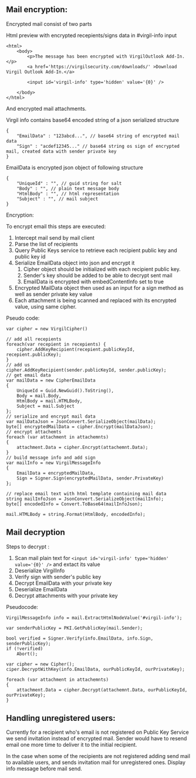 ## Mail encryption: ##

Encrypted mail consist of two parts

Html preview with encrypted recepients/signs data in #virgil-info input

	<html>
		<body>
			<p>The message has been encrypted with VirgilOutlook Add-In.</p>
			<a href='https://virgilsecurity.com/downloads/' >Download Virgil Outlook Add-In.</a>

			<input id='virgil-info' type='hidden' value='{0}' />

		</body>
	</html>

And encrypted mail attachments.


Virgil info contains base64 encoded string of a json serialized structure 

	{
		"EmailData" : "123abcd...", // base64 string of encrypted mail data
		"Sign" : "acdef12345..." // base64 string os sign of encrypted mail, created data with sender private key
	}

EmailData is encrypted json object of following structure

	{
		"UniqueId" : "", // guid string for salt
		"Body" : "", // plain text message body
		"HtmlBody" : "", // html representation
		"Subject" : "", // mail subject
	} 

Encryption: 

To encrypt email this steps are executed: 

1. Intercept mail send by mail client
2. Parse the list of recipients
3. Query Public Keys service to retrieve each recipient public key and public key id
4. Serialize EmailData object into json and encrypt it	
	1. Cipher object should be initialized with each recipient public key.
	2. Sender's key should be added to be able to decrypt sent mail
	3. EmailData is encrypted with embedContentInfo set to true
5. Encrypted MailData object then used as an input for a sign method as well as sender private key value
6. Each attachment is being scanned and replaced with its encrypted value, using same cipher.


Pseudo code:

	var cipher = new VirgilCipher()  
	
	// add all recepients
	foreach(var recepient in recepients) {
		cipher.AddKeyRecipient(recepient.publicKeyId, recepient.publicKey);
	}
	// add us
	cipher.AddKeyRecipient(sender.publicKeyId, sender.publicKey);
	// get email data
	var mailData = new CipherEmailData
	{
	    UniqueId = Guid.NewGuid().ToString(),
	    Body = mail.Body,
	    HtmlBody = mail.HTMLBody,
	    Subject = mail.Subject
	};
	// serialize and encrypt mail data
	var mailDataJson = JsonConvert.SerializeObject(mailData);
	byte[] encryptedMailData = cipher.Encrypt(mailDataJson);
	// encrypt attachemts
	foreach (var attachment in attachemnts)
	{   
	    attachment.Data = cipher.Encrypt(attachemnt.Data);    
	}
	// build message info and add sign 
	var mailInfo = new VirgilMessageInfo
	{
	    EmailData = encryptedMailData,
	    Sign = Signer.Sign(encryptedMailData, sender.PrivateKey)
	};
	
	// replace email text with html template containing mail data
	string mailInfoJson = JsonConvert.SerializeObject(mailInfo);
	byte[] encodedInfo = Convert.ToBase64(mailInfoJson);
		
	mail.HTMLBody = string.Format(HtmlBody, encodedInfo);

## Mail decryption ##

Steps to decrypt : 

1. Scan mail plain text for `<input id='virgil-info' type='hidden' value='{0}' />` and extact its value
2. Deserialize VirgilInfo
2. Verify sign with sender's public key
2. Decrypt EmailData with your private key
3. Deserialize EmailData
3. Decrypt attachments with your private key

Pseudocode:

	VirgilMessageInfo info = mail.ExtractHtmlNodeValue('#virgil-info');
	
	var senderPublicKey = PKI.GetPublicKey(mail.Sender);
	
	bool verified = Signer.Verify(info.EmailData, info.Sign, senderPublicKey);
	if (!verified)
		Abort();
	
	var cipher = new Cipher();
	ciper.DecryptWithKey(info.EmailData, ourPublicKeyId, ourPrivateKey);
	
	foreach (var attachment in attachemnts)
	{   
	    attachment.Data = cipher.Decrypt(attachemnt.Data, ourPublicKeyId, ourPrivateKey);    
	}

## Handling unregistered users: ## 

Currently for a recipient who's email is not registered on Public Key Service we send invitation instead of encrypted mail. Sender would have to resend email one more time to deliver it to the initial recipient.

In the case when some of the recipients are not registered adding send mail to available users, and sends invitation mail for unregistered ones. Display info message before mail send.

